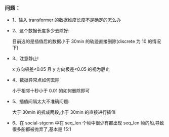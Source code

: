### 问题：

- 1、输入 transformer 的数据维度长度不是确定的怎么办
- 2、这个数据长度多少去除好:

  目前选的是插值后的数据小于 30min 的轨迹直接删除(discrete 为 10 的情况下)

- 3、注意静止!

  x 方向极差<0.05 且 y 方向极差<0.05 的视为静止

- 4、数据异常点如何去除

  小于相邻十秒小于 0.01 的如何删除即可

- 5、插值间隔太大不准确问题:

  大于 30min 的拆成两段,小于 30min 的直接进行插值

- 6、在 social-stgcnn 中在 seq_len 个帧中很少有都出现 seq_len 帧的船,导致很多船都被抛弃了,基本是 15:1
